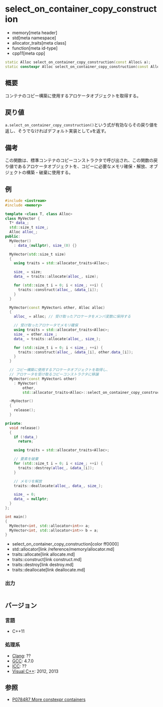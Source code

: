 # select_on_container_copy_construction
* memory[meta header]
* std[meta namespace]
* allocator_traits[meta class]
* function[meta id-type]
* cpp11[meta cpp]

```cpp
static Alloc select_on_container_copy_construction(const Alloc& a);                 // C++17 まで
static constexpr Alloc select_on_container_copy_construction(const Alloc& a);       // C++20 から
```

## 概要
コンテナのコピー構築に使用するアロケータオブジェクトを取得する。


## 戻り値
`a.select_on_container_copy_construction()`という式が有効ならその戻り値を返し、そうでなければデフォルト実装として`a`を返す。


## 備考
この関数は、標準コンテナのコピーコンストラクタで呼び出され、この関数の戻り値であるアロケータオブジェクトを、コピーに必要なメモリ確保・解放、オブジェクトの構築・破棄に使用する。


## 例
```cpp example
#include <iostream>
#include <memory>

template <class T, class Alloc>
class MyVector {
  T* data_;
  std::size_t size_;
  Alloc alloc_;
public:
  MyVector()
    : data_(nullptr), size_(0) {}

  MyVector(std::size_t size)
  {
    using traits = std::allocator_traits<Alloc>;

    size_ = size;
    data_ = traits::allocate(alloc_, size);

    for (std::size_t i = 0; i < size_; ++i) {
      traits::construct(alloc_, &data_[i]);
    }
  }

  MyVector(const MyVector& other, Alloc alloc)
  {
    alloc_ = alloc; // 受け取ったアロケータをメンバ変数に保持する

    // 受け取ったアロケータでメモリ確保
    using traits = std::allocator_traits<Alloc>;
    size_ = other.size_;
    data_ = traits::allocate(alloc_, size_);

    for (std::size_t i = 0; i < size_; ++i) {
      traits::construct(alloc_, &data_[i], other.data_[i]);
    }
  }

  // コピー構築に使用するアロケータオブジェクトを取得し、
  // アロケータを受け取るコピーコンストラクタに移譲
  MyVector(const MyVector& other)
    : MyVector(
        other,
        std::allocator_traits<Alloc>::select_on_container_copy_construction(alloc_)) {}

  ~MyVector()
  {
    release();
  }

private:
  void release()
  {
    if (!data_)
      return;

    using traits = std::allocator_traits<Alloc>;

    // 要素を破棄
    for (std::size_t i = 0; i < size_; ++i) {
      traits::destroy(alloc_, &data_[i]);
    }

    // メモリを解放
    traits::deallocate(alloc_, data_, size_);

    size_ = 0;
    data_ = nullptr;
  }
};

int main()
{
  MyVector<int, std::allocator<int>> a;
  MyVector<int, std::allocator<int>> b = a;
}
```
* select_on_container_copy_construction[color ff0000]
* std::allocator[link /reference/memory/allocator.md]
* traits::allocate[link allocate.md]
* traits::construct[link construct.md]
* traits::destroy[link destroy.md]
* traits::deallocate[link deallocate.md]

### 出力
```
```

## バージョン
### 言語
- C++11

### 処理系
- [Clang](/implementation.md#clang): ??
- [GCC](/implementation.md#gcc): 4.7.0
- [ICC](/implementation.md#icc): ??
- [Visual C++](/implementation.md#visual_cpp): 2012, 2013


## 参照
- [P0784R7 More constexpr containers](http://www.open-std.org/jtc1/sc22/wg21/docs/papers/2019/p0784r7.html)
